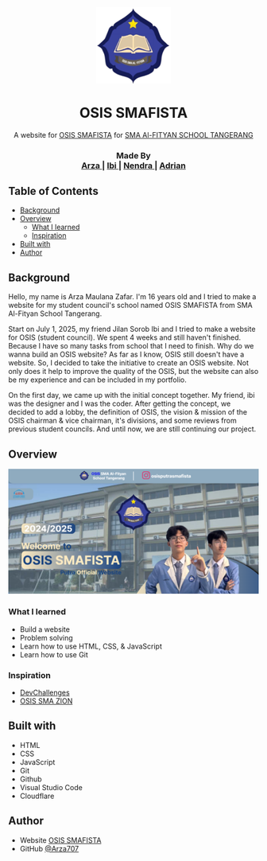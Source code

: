 <div align="center">
  <img src="picture/logo%20-%20Copy.png" alt="Logo Osis" width="150">
  <h1>OSIS SMAFISTA</h1>
</div>


<div align="center">
   A website for <a href="https://devchallenges.io/challenge/minimal-blog-card" target="_blank">OSIS SMAFISTA</a> for <a href="https://alfityantangerang.sch.id/sma/" target="_blank">SMA Al-FITYAN SCHOOL TANGERANG</a>
</div>

<div align="center">
  <h3>
    Made By <br>
    <a href="https://arza707.github.io/Simple-Blog-Card/">
      Arza
    </a>
    <span> | </span>
    <a href="https://devchallenges.io/solution/54610">
      Ibi
    </a>
    <span> | </span>
    <a href="https://devchallenges.io/challenge/minimal-blog-card">
      Nendra
    </a>
    <span> | </span>
    <a href="https://devchallenges.io/challenge/minimal-blog-card">
      Adrian
    </a>
  </h3>
</div>

<!-- TABLE OF CONTENTS -->

## Table of Contents

- [Background](#background)
- [Overview](#overview)
  - [What I learned](#what-i-learned)
  - [Inspiration](#inspiration)
- [Built with](#built-with)
- [Author](#Author)

<!-- BACKGROUND -->

## Background

<p>Hello, my name is Arza Maulana Zafar. I'm 16 years old and I tried to make a website for my student council's school named OSIS SMAFISTA from SMA Al-Fityan School Tangerang.

Start on July 1, 2025, my friend Jilan Sorob Ibi and I tried to make a website for OSIS (student council). We spent 4 weeks and still haven't finished. Because I have so many tasks from school that I need to finish. Why do we wanna build an OSIS website? As far as I know, OSIS still doesn't have a website. So, I decided to take the initiative to create an OSIS website. Not only does it help to improve the quality of the OSIS, but the website can also be my experience and can be included in my portfolio. 

On the first day, we came up with the initial concept together. My friend, ibi was the designer and I was the coder. After getting the concept, we decided to add a lobby, the definition of OSIS, the vision & mission of the OSIS chairman & vice chairman, it's divisions, and some reviews from previous student councils. And until now, we are still continuing our project.</p>

<!-- OVERVIEW -->

## Overview

![screenshot](picture/Thumbnail%20for%20readme.png)

<!--
Introduce your projects by taking a screenshot or a gif. Try to tell visitors a story about your project by answering:

- What have you learned/improved?
- Your wisdom? :)
-->

### What I learned

- Build a website
- Problem solving
- Learn how to use HTML, CSS, & JavaScript
- Learn how to use Git

### Inspiration

- [DevChallenges](https://devchallenges.io/)
- [OSIS SMA ZION](https://osis.smazion.sch.id/)

## Built with

<!-- This section should list any major frameworks that you built your project using. Here are a few examples.-->

- HTML
- CSS 
- JavaScript
- Git
- Github
- Visual Studio Code
- Cloudflare

## Author

- Website [OSIS SMAFISTA](https://osismafista.pages.dev)
- GitHub [@Arza707](https://github.com/Arza707)
